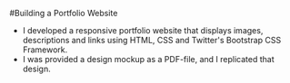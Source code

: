 #Building a Portfolio Website

* I developed a responsive portfolio website that displays images, descriptions and links using HTML, CSS and Twitter's Bootstrap CSS Framework.
* I was provided a design mockup as a PDF-file, and I replicated that design.